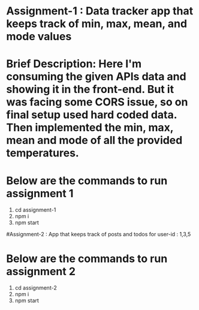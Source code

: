 # Assignment-1 :  Data tracker app that keeps track of min, max, mean, and mode values

# Brief Description: Here I'm consuming the given APIs data and showing it in the front-end. But it was facing some CORS issue, so on final setup used hard coded data. Then implemented the min, max, mean and mode of all the provided temperatures.

# Below are the commands to run assignment 1

1.  cd assignment-1
2.  npm i
3.  npm start


#Assignment-2 : App that keeps track of posts and todos for user-id : 1,3,5

# Below are the commands to run assignment 2

1.  cd assignment-2
2.  npm i
3.  npm start
